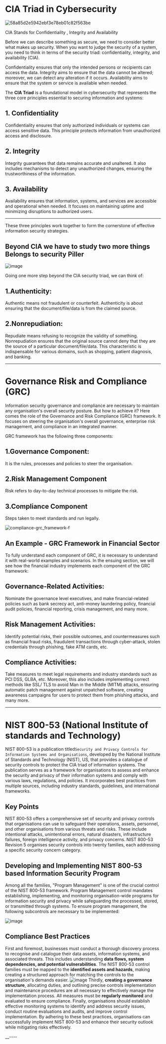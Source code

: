 # CIA Triad in Cybersecurity
![58a85d2e5942ebf3e78eb01c82f563be](https://github.com/user-attachments/assets/e69ce957-2011-4723-b540-7903f1dbe7e7)

CIA Stands for Confidentiality , Integrity and Availability

Before we can describe something as secure, we need to consider better what makes up security. When you want to judge the security of a system, you need to think in terms of the security triad: confidentiality, integrity, and availability (CIA).

Confidentiality ensures that only the intended persons or recipients can access the data.
Integrity aims to ensure that the data cannot be altered; moreover, we can detect any alteration if it occurs.
Availability aims to ensure that the system or service is available when needed.


The **CIA Triad** is a foundational model in cybersecurity that represents the three core principles essential to securing information and systems:

## 1. Confidentiality
Confidentiality ensures that only authorized individuals or systems can access sensitive data. This principle protects information from unauthorized access and disclosure.

## 2. Integrity
Integrity guarantees that data remains accurate and unaltered. It also includes mechanisms to detect any unauthorized changes, ensuring the trustworthiness of the information.

## 3. Availability
Availability ensures that information, systems, and services are accessible and operational when needed. It focuses on maintaining uptime and minimizing disruptions to authorized users.

---

These three principles work together to form the cornerstone of effective information security strategies.

## Beyond CIA we have to study two more things Belongs to security Piller

![image](https://github.com/user-attachments/assets/1dafb0ec-3287-4d2c-8b05-7c50f81d7c33)

Going one more step beyond the CIA security triad, we can think of:

## 1.Authenticity:
Authentic means not fraudulent or counterfeit. Authenticity is about ensuring that the document/file/data is from the claimed source.
## 2.Nonrepudiation: 
Repudiate means refusing to recognize the validity of something. Nonrepudiation ensures that the original source cannot deny that they are the source of a particular document/file/data. This characteristic is indispensable for various domains, such as shopping, patient diagnosis, and banking.

-----

# Governance Risk and Compliance (GRC)
Information security governance and compliance are necessary to maintain any organisation's overall security posture. But how to achieve it? Here comes the role of the Governance and Risk Compliance (GRC) framework. It focuses on steering the organisation's overall governance, enterprise risk management, and compliance in an integrated manner. 

GRC framework has the following three components:
## 1.Governance Component:
It is the rules, processes and policies to steer the organisation.
## 2.Risk Management Component
Risk refers to day-to-day technical processes to mitigate the risk.
## 3.Compliance Component
Steps taken to meet standards and run legally.

![compliance-grc_framework-f](https://github.com/user-attachments/assets/4f1ad38d-5ec6-471f-9abb-e255504f7b17)


## An Example - GRC Framework in Financial Sector
To fully understand each component of GRC, it is necessary to understand it with real-world examples and scenarios. In the ensuing section, we will see how the financial industry implements each component of the GRC framework:

## Governance-Related Activities: 
Nominate the governance level executives, and make financial-related policies such as bank secrecy act, anti-money laundering policy, financial audit policies, financial reporting, crisis management, and many more.

## Risk Management Activities: 
Identify potential risks, their possible outcomes, and countermeasures such as financial fraud risks, fraudulent transactions through cyber-attack, stolen credentials through phishing, fake ATM cards, etc.

## Compliance Activities: 
Take measures to meet legal requirements and industry standards such as PCI DSS, GLBA, etc. Moreover, this also includes implementing correct methods like SSL/ TLS to avoid Man in the Middle (MITM) attacks, ensuring automatic patch management against unpatched software, creating awareness campaigns for users to protect them from phishing attacks, and many more.

------

# NIST 800-53 (National Institute of standards and Technology)
NIST 800-53 is a publication titled`Security and Privacy Controls for Information Systems and Organisations`,  developed by the National Institute of Standards and Technology (NIST), US, that provides a catalogue of security controls to protect the CIA triad of information systems. The publication serves as a framework for organisations to assess and enhance the security and privacy of their information systems and comply with various laws, regulations, and policies. It incorporates best practices from multiple sources, including industry standards, guidelines, and international frameworks.

## Key Points
NIST 800-53 offers a comprehensive set of security and privacy controls that organisations can use to safeguard their operations, assets, personnel, and other organisations from various threats and risks. These include intentional attacks, unintentional errors, natural disasters, infrastructure failures, foreign intelligence activity, and privacy concerns. NIST 800-53 Revision 5 organises security controls into twenty families, each addressing a specific security concern category.

## Developing and Implementing NIST 800-53 based Information Security Program
Among all the families, "Program Management" is one of the crucial control of the NIST 800-53 framework. Program Management control mandates establishing, implementing, and monitoring organisation-wide programs for information security and privacy while safeguarding the processed, stored, or transmitted through systems. To ensure program management, the following subcontrols are necessary to be implemented:

![image](https://github.com/user-attachments/assets/56e35882-b9a9-4487-abfe-5feaa88d6936)

## Compliance Best Practices
First and foremost, businesses must conduct a thorough discovery process to recognise and catalogue their data assets, information systems, and associated threats. This includes understanding **data flows, system dependencies, and potential vulnerabilities**.
The NIST 800-53 control families must be mapped to the **identified assets and hazards**, making creating a structured approach for matching the controls to the organisation's demands easier. 
![image](https://github.com/user-attachments/assets/50bf5438-3fe3-43eb-9b94-f97f27f3ff08)
Thirdly, **creating a governance structure**, allocating duties, and outlining precise controls implementation and maintenance procedures are all necessary to effectively manage the implementation process. All measures must be **regularly monitored** and evaluated to ensure compliance. Finally, organisations should establish effective monitoring systems to identify and address security issues, conduct routine evaluations and audits, and improve control implementation. By adhering to these best practices, organisations can successfully implement NIST 800-53 and enhance their security outlook while mitigating risks effectively.

__----
